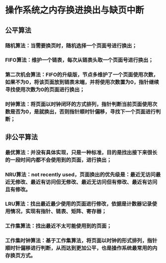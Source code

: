 # 操作系统之内存换进换出与缺页中断
## 公平算法
### 随机算法：当需要换页时，随机选择一个页面号进行换出；
### FIFO算法：维护一个链表，每次从链表头取一个页面号进行换出；
### 第二次机会算法：FIFO的升级版，节点多维护了一个页面使用次数，如果不为0，将该页面放到链表末端，并将使用次数置为0，指针继续寻找使用次数为0的页面进行换出；
### 时钟算法：将页面以时钟闭环的方式排列，指针判断当前页面使用次数是否为0，是就换出，否则指针顺时针偏移，寻找下一个页面进行判断；
## 非公平算法
### 最优算法：并没有具体实现，只是一种标准，目的是找出接下来很长的一段时间内都不会使用到的页面，进行换出；
### NRU算法：not recently used，页面换出的优先级是：最近无访问最近无修改、最近有访问但无修改、最近无访问但有修改、最近有访问且有修改。
### LRU算法：找出最近最少使用的页面进行修改，依据是计数器记录使用情况，实现有指针、链表、矩阵、寄存器；
### 工作集算法：找出最近不太可能使用到的页面；
### 工作集时钟算法：基于工作集算法，将页面以时钟的形式排列，指针顺时针偏移进行判断，从而达到更加公平，也是操作系统最常用的内存换页方式。